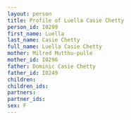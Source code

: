 ```yaml
---
layout: person
title: Profile of Luella Casie Chetty
person_id: I0299
first_name: Luella
last_name: Casie Chetty
full_name: Luella Casie Chetty
mother: Milred Mutthu-pulle
mother_id: I0296
father: Dominic Casie Chetty
father_id: I0249
children:
children_ids:
partners:
partner_ids:
sex: F
---
```


